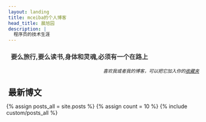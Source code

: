 ```yaml
---
layout: landing
title: mceiba的个人博客
head_title: 晨旭园
description: |
  程序员的技术生涯
---
```


<div style="margin-bottom:20px;">
  <div style="width:100%">
    <h3 style="margin-bottom:5px; margin-left:1.388%; color:#333333;">要么旅行,要么读书,身体和灵魂,必须有一个在路上</h3>
    <h6 align="right" style="font-size:12px; margin-right:0.56%">喜欢我或者我的博客，可以把它加入你的<a href="javascript:void(0)" onclick="window.external.AddFavorite(location.href, document.title)">收藏夹</a></h6>
  </div>
  <div class="divbox" style="width:96%;margin-right:0px;padding-right:0.694%;">
    <h1 id="start-now" style="margin-left: 0; margin-right: 0; font-size: 22px;">最新博文</h1>
    <div style="margin-left:-1.04%">
    {% assign posts_all = site.posts %}
    {% assign count = 10 %}
    {% include custom/posts_all %}
    </div>
  </div>
  
</div>

